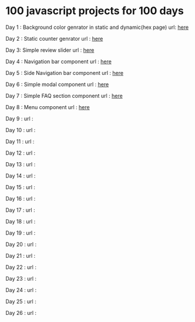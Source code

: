 # 100 javascript projects for 100 days
Day 1 : Background color genrator in static and dynamic(hex page) 
url: [here](simplecolors.netlify.app)

Day 2 : Static counter genrator
url : [here](simplejscounter.netlify.app)

Day 3: Simple review slider
url : [here](simplereview.netlify.app)

Day 4 : Navigation bar component
url : [here](simpletopnavbar.netlify.app)

Day 5 : Side Navigation bar component
url : [here](simplesidenav.netlify.app)

Day 6 : Simple modal component
url : [here](simplejsmodal.netlify.app)

Day 7 : Simple FAQ section component
url : [here](simplefaq.netlify.app)

Day 8 : Menu component
url :   [here](simplejsmenu.netlify.app)

Day 9 :
url :

Day 10 :
url :




Day 11 :
url :

Day 12 :
url :

Day 13 :
url :

Day 14 :
url :

Day 15 :
url :

Day 16 :
url :

Day 17 :
url :

Day 18 :
url :

Day 19 :
url :

Day 20 :
url :

Day 21 :
url :

Day 22 :
url :

Day 23 :
url :

Day 24 :
url :

Day 25 :
url :

Day 26 :
url :
